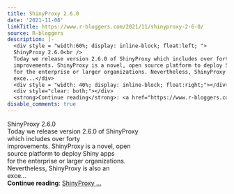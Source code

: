 ```yaml
---
title: ShinyProxy 2.6.0
date: '2021-11-08'
linkTitle: https://www.r-bloggers.com/2021/11/shinyproxy-2-6-0/
source: R-bloggers
description: |-
  <div style = "width:60%; display: inline-block; float:left; ">
  ShinyProxy 2.6.0<br />
  Today we release version 2.6.0 of ShinyProxy which includes over forty<br />
  improvements. ShinyProxy is a novel, open source platform to deploy Shiny apps<br />
  for the enterprise or larger organizations. Nevertheless, ShinyProxy is also an<br />
  exce...</div>
  <div style = "width: 40%; display: inline-block; float:right;"></div>
  <div style="clear: both;"></div>
  <strong>Continue reading</strong>: <a href="https://www.r-bloggers.com/2021/11/shinyproxy-2-6-0/">ShinyProxy ...
disable_comments: true
---
```

<div style = "width:60%; display: inline-block; float:left; ">
ShinyProxy 2.6.0<br />
Today we release version 2.6.0 of ShinyProxy which includes over forty<br />
improvements. ShinyProxy is a novel, open source platform to deploy Shiny apps<br />
for the enterprise or larger organizations. Nevertheless, ShinyProxy is also an<br />
exce...</div>
<div style = "width: 40%; display: inline-block; float:right;"></div>
<div style="clear: both;"></div>
<strong>Continue reading</strong>: <a href="https://www.r-bloggers.com/2021/11/shinyproxy-2-6-0/">ShinyProxy ...